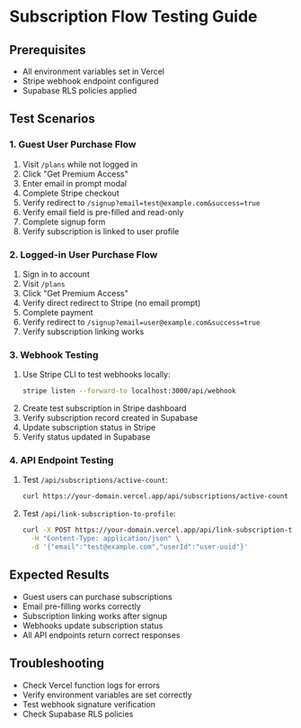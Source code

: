 # Subscription Flow Testing Guide

## Prerequisites
- All environment variables set in Vercel
- Stripe webhook endpoint configured
- Supabase RLS policies applied

## Test Scenarios

### 1. Guest User Purchase Flow
1. Visit `/plans` while not logged in
2. Click "Get Premium Access"
3. Enter email in prompt modal
4. Complete Stripe checkout
5. Verify redirect to `/signup?email=test@example.com&success=true`
6. Verify email field is pre-filled and read-only
7. Complete signup form
8. Verify subscription is linked to user profile

### 2. Logged-in User Purchase Flow
1. Sign in to account
2. Visit `/plans`
3. Click "Get Premium Access"
4. Verify direct redirect to Stripe (no email prompt)
5. Complete payment
6. Verify redirect to `/signup?email=user@example.com&success=true`
7. Verify subscription linking works

### 3. Webhook Testing
1. Use Stripe CLI to test webhooks locally:
   ```bash
   stripe listen --forward-to localhost:3000/api/webhook
   ```
2. Create test subscription in Stripe dashboard
3. Verify subscription record created in Supabase
4. Update subscription status in Stripe
5. Verify status updated in Supabase

### 4. API Endpoint Testing
1. Test `/api/subscriptions/active-count`:
   ```bash
   curl https://your-domain.vercel.app/api/subscriptions/active-count
   ```
2. Test `/api/link-subscription-to-profile`:
   ```bash
   curl -X POST https://your-domain.vercel.app/api/link-subscription-to-profile \
     -H "Content-Type: application/json" \
     -d '{"email":"test@example.com","userId":"user-uuid"}'
   ```

## Expected Results
- Guest users can purchase subscriptions
- Email pre-filling works correctly
- Subscription linking works after signup
- Webhooks update subscription status
- All API endpoints return correct responses

## Troubleshooting
- Check Vercel function logs for errors
- Verify environment variables are set correctly
- Test webhook signature verification
- Check Supabase RLS policies 